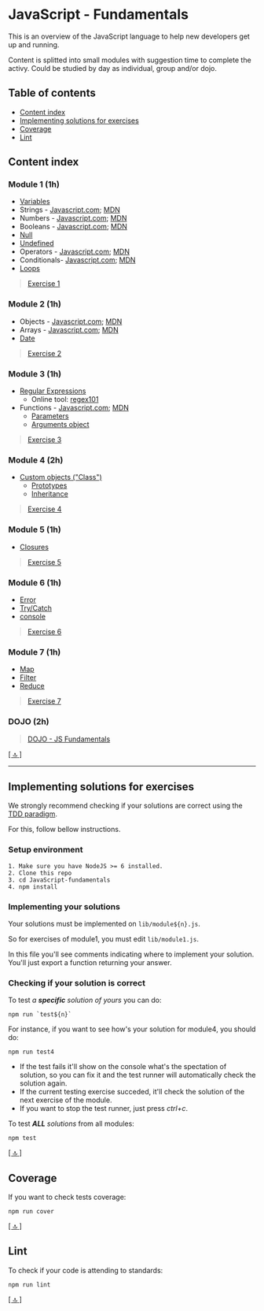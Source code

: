 # JavaScript - Fundamentals #

This is an overview of the JavaScript language to help new developers get up and running.

Content is splitted into small modules with suggestion time to complete the activy.
Could be studied by day as individual, group and/or dojo.

## Table of contents ##

* [Content index](#content-index)
* [Implementing solutions for exercises](#implementing-solutions-for-exercises)
* [Coverage](#coverage)
* [Lint](#lint)

## Content index ##

### Module 1 (1h) ###
* [Variables](https://www.javascript.com/learn/javascript/variables)
* Strings - [Javascript.com](https://www.javascript.com/learn/javascript/strings); [MDN](https://developer.mozilla.org/en-US/docs/Web/JavaScript/Reference/Global_Objects/String)
* Numbers - [Javascript.com](https://www.javascript.com/learn/javascript/numbers); [MDN](https://developer.mozilla.org/en-US/docs/Web/JavaScript/Reference/Global_Objects/Number)
* Booleans - [Javascript.com](https://www.javascript.com/learn/javascript/booleans); [MDN](https://developer.mozilla.org/en-US/docs/Web/JavaScript/Reference/Global_Objects/Boolean)
* [Null](https://developer.mozilla.org/en-US/docs/Web/JavaScript/Reference/Global_Objects/null)
* [Undefined](https://developer.mozilla.org/en-US/docs/Web/JavaScript/Reference/Global_Objects/undefined)
* Operators - [Javascript.com](https://www.javascript.com/learn/javascript/operators); [MDN](https://developer.mozilla.org/en-US/docs/Web/JavaScript/Reference/Operators)
* Conditionals- [Javascript.com](https://www.javascript.com/learn/javascript/conditionals); [MDN](https://developer.mozilla.org/en-US/docs/Web/JavaScript/Reference/Statements/if...else)
* [Loops](https://developer.mozilla.org/en-US/docs/Web/JavaScript/Guide/Loops_and_iteration)

> [Exercise 1](./docs/exercises/1.module.md)

### Module 2 (1h) ###
* Objects - [Javascript.com](https://www.javascript.com/learn/javascript/objects); [MDN](https://developer.mozilla.org/en-US/docs/Web/JavaScript/Guide/Working_with_Objects)
* Arrays - [Javascript.com](https://www.javascript.com/learn/javascript/arrays); [MDN](https://developer.mozilla.org/en-US/docs/Web/JavaScript/Reference/Global_Objects/Array)
* [Date](https://developer.mozilla.org/en-US/docs/Web/JavaScript/Guide/Numbers_and_dates#Date_object)

> [Exercise 2](./docs/exercises/2.module.md)

### Module 3 (1h) ###
* [Regular Expressions](https://developer.mozilla.org/en-US/docs/Web/JavaScript/Guide/Regular_Expressions)
    * Online tool: [regex101](https://regex101.com/)
* Functions - [Javascript.com](https://www.javascript.com/learn/javascript/functions); [MDN](https://developer.mozilla.org/en-US/docs/Glossary/Function)
    * [Parameters](https://developer.mozilla.org/en-US/docs/Web/JavaScript/Guide/Functions#Function_parameters)
    * [Arguments object](https://developer.mozilla.org/en-US/docs/Web/JavaScript/Guide/Functions#Using_the_arguments_object)

> [Exercise 3](./docs/exercises/3.module.md)

### Module 4 (2h) ###
* [Custom objects ("Class")](https://developer.mozilla.org/en-US/docs/Learn/JavaScript/Objects/Object-oriented_JS)
    * [Prototypes](https://developer.mozilla.org/en-US/docs/Learn/JavaScript/Objects/Object_prototypes)
    * [Inheritance](https://developer.mozilla.org/en-US/docs/Learn/JavaScript/Objects/Inheritance)

> [Exercise 4](./docs/exercises/4.module.md)

### Module 5 (1h) ###
* [Closures](https://developer.mozilla.org/en-US/docs/Web/JavaScript/Closures)

> [Exercise 5](./docs/exercises/5.module.md)

### Module 6 (1h) ###
* [Error](https://developer.mozilla.org/en-US/docs/Web/JavaScript/Guide/Control_flow_and_error_handling#Exception_handling_statements)
* [Try/Catch](https://developer.mozilla.org/en-US/docs/Web/JavaScript/Reference/Statements/try...catch)
* [console](https://developers.google.com/web/tools/chrome-devtools/console/console-reference)

> [Exercise 6](./docs/exercises/6.module.md)

### Module 7 (1h) ###
* [Map](https://developer.mozilla.org/en-US/docs/Web/JavaScript/Reference/Global_Objects/Array/map)
* [Filter](https://developer.mozilla.org/en-US/docs/Web/JavaScript/Reference/Global_Objects/Array/filter)
* [Reduce](https://developer.mozilla.org/en-US/docs/Web/JavaScript/Reference/Global_Objects/Array/reduce)

> [Exercise 7](./docs/exercises/7.module.md)

### DOJO (2h) ###

> [DOJO - JS Fundamentals](./docs/exercises/dojo.md)

[[ :top: ]](#)

* * *

## Implementing solutions for exercises ##

We strongly recommend checking if your solutions are correct using the [TDD paradigm](https://en.wikipedia.org/wiki/Test-driven_development "Test-Driven-Development").

For this, follow bellow instructions.

### Setup environment ###

```shell
1. Make sure you have NodeJS >= 6 installed.
2. Clone this repo
3. cd JavaScript-fundamentals
4. npm install
```

### Implementing your solutions ###
Your solutions must be implemented on `lib/module${n}.js`.

So for exercises of module1, you must edit `lib/module1.js`.

In this file you'll see comments indicating where to implement your solution.
You'll just export a function returning your answer.

### Checking if your solution is correct ###

To test _a **specific** solution of yours_ you can do:

```shell
npm run `test${n}`
```

For instance, if you want to see how's your solution for module4, you should do:

```shell
npm run test4
```

* If the test fails it'll show on the console what's the spectation of solution, so you can fix it and the test runner will automatically check the solution again.
* If the current testing exercise succeded, it'll check the solution of the next exercise of the module.
* If you want to stop the test runner, just press _ctrl+c_.

To test _**ALL** solutions_ from all modules:
```shell
npm test
```

[[ :top: ]](#)

## Coverage ##

If you want to check tests coverage:

```shell
npm run cover
```

[[ :top: ]](#)

## Lint ##

To check if your code is attending to standards:

```shell
npm run lint
```

[[ :top: ]](#)

